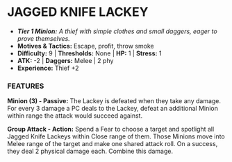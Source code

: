 # JAGGED KNIFE LACKEY

- ***Tier 1 Minion:*** *A thief with simple clothes and small daggers, eager to prove themselves.*
- **Motives & Tactics:** Escape, profit, throw smoke
- **Difficulty:** 9 | **Thresholds:** None | **HP:** 1 | **Stress:** 1
- **ATK:** -2 | **Daggers:** Melee | 2 phy
- **Experience:** Thief +2

### FEATURES

**Minion (3) - Passive:** The Lackey is defeated when they take any damage. For every 3 damage a PC deals to the Lackey, defeat an additional Minion within range the attack would succeed against.

**Group Attack - Action:** Spend a Fear to choose a target and spotlight all Jagged Knife Lackeys within Close range of them. Those Minions move into Melee range of the target and make one shared attack roll. On a success, they deal 2 physical damage each. Combine this damage.
